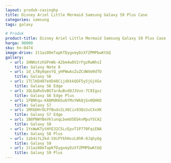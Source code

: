 ```yaml
---
layout: produk-casinghp
title: Disney Ariel Little Mermaid Samsung Galaxy S9 Plus Case
categories: samsung
tags: galaxy

# Produk
product-title: Disney Ariel Little Mermaid Samsung Galaxy S9 Plus Case
harga: 90000
sku: hn-0474
image-drive: 1t1ai00eTapKfDygxmyDzXfZPMPbwKtbQ
gallery:
  - url: 1HNKotzhGPnWb-A2bm4wOV2rFgzRwNhsI
    title: Galaxy Note 8
  - url: 1d_LfBy0qexYQ_yHPWwAsZuZCdWXm9dTO
    title: Galaxy S6
  - url: 1TClKD407eXD48CijdkkkQGF5y5jGjXGx
    title: Galaxy S6 Edge
  - url: 1QLQaRvUvBGTarAuBvd8J3Vvn-7C8Igxz
    title: Galaxy S6 Edge Plus
  - url: 1FBNhqu-KAQMdKKGu6YMxYWkQjGx0QHKD
    title: Galaxy S7
  - url: 1MXbDHrOLPfBudv2LX6Cix93QsSuCXxXK
    title: Galaxy S7 Edge
  - url: 1B8PNWYBeVklunqLbemO5EbkvMpuYSCA2
    title: Galaxy S8
  - url: 1YsWwKTytHYE32C5LcEpvT1P770FqiENA
    title: Galaxy S8 Plus
  - url: 1zb4iYL2kd-S9iPYkhHvzL8hR-0JqhyOg
    title: Galaxy S9
  - url: 1t1ai00eTapKfDygxmyDzXfZPMPbwKtbQ
    title: Galaxy S9 Plus
---
```

